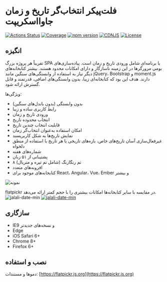 # فلت‌پیکر انتخاب‌گر تاریخ و زمان جاوااسکریپت
[![Actions Status](https://github.com/flatpickr/flatpickr/workflows/GitHub%20Actions/badge.svg)](https://github.com/flatpickr/flatpickr/actions)
[![Coverage](https://coveralls.io/repos/github/chmln/flatpickr/badge.svg?branch=master)](https://coveralls.io/github/chmln/flatpickr)
[![npm version](https://badge.fury.io/js/flatpickr.svg)](https://www.npmjs.com/package/flatpickr)
[![CDNJS](https://img.shields.io/cdnjs/v/flatpickr.svg)](https://cdnjs.com/libraries/flatpickr)
[![License](https://img.shields.io/badge/license-MIT-blue.svg?style=plastic)](https://raw.githubusercontent.com/flatpickr/flatpickr/master/LICENSE.md)


## انگیزه

تقریباً هر پروژه بزرگ SPA یا برنامه‌ای شامل ورودی تاریخ و زمان است. پیاده‌سازی‌های بومی مرورگرها در این زمینه ناسازگار و دارای امکانات محدود هستند. بیشتر کتابخانه‌های دیگر نیاز به استفاده از وابستگی‌های سنگین مانند jQuery، Bootstrap و moment.js دارند. هدف این بود که کتابخانه‌ای زیبا، بدون وابستگی‌های اضافی، قدرتمند و قابل گسترش ارائه شود.

ویژگی‌ها:

- بدون وابستگی (بدون باندل‌های سنگین)
- رابط کاربری ساده و زیبا
- ورودی تاریخ و زمان
- انتخاب محدوده تاریخ
- قابلیت انتخاب چندین تاریخ
- امکان استفاده به‌عنوان انتخاب‌گر زمان
- نمایش تاریخ‌ها به شکل کاربرپسند
- غیرفعال‌سازی آسان تاریخ‌های خاص، بازه‌های تاریخی یا هر تاریخ با استفاده از منطق دلخواه
- شماره‌های هفته
- پشتیبانی از ۵۱ زبان
- ۸ تم رنگارنگ (شامل تم تیره و متریال)
- افزونه‌های متعدد
- کتابخانه‌های موجود برای React، Angular، Vue، Ember و بیشتر

![نمونه](https://user-images.githubusercontent.com/11352152/36033089-f37dc1d0-0d7d-11e8-8ec4-c7a56d1ff92e.png)

flatpickr در مقایسه با سایر کتابخانه‌ها امکانات بیشتری را با حجم کمتر ارائه می‌دهد.
![jalali-date-min](https://user-images.githubusercontent.com/3192517/152175981-d039c3b2-9b7c-40b0-bc1a-2dabda4696c3.gif) [ ![jalali-date-min](https://user-images.githubusercontent.com/3192517/152175981-d039c3b2-9b7c-40b0-bc1a-2dabda4696c3.gif) ](https://user-images.githubusercontent.com/3192517/152175981-d039c3b2-9b7c-40b0-bc1a-2dabda4696c3.gif) [ ](https://user-images.githubusercontent.com/3192517/152175981-d039c3b2-9b7c-40b0-bc1a-2dabda4696c3.gif)
## سازگاری

- IE9 و نسخه‌های جدیدتر
- Edge
- iOS Safari 6+
- Chrome 8+
- Firefox 6+

## نصب و استفاده

دموها و مستندات: [https://flatpickr.js.org](https://flatpickr.js.org)
